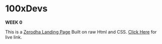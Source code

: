# 100xDevs
<p><b>WEEK 0</b></p>
This is a <a href="https://zerodha.com">Zerodha Landing Page</a> Built on raw Html and CSS.
<a href="https://clinquant-chimera-84c4f8.netlify.app/">Click Here</a> for live link.
